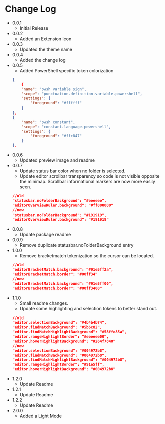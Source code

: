 # Change Log

- 0.0.1
    - Initial Release
- 0.0.2
    - Added an Extension Icon
- 0.0.3
    - Updated the theme name
- 0.0.4
    - Added the change log
- 0.0.5
    - Added PowerShell specific token colorization
    ```json
    {
        {
        "name": "pwsh variable sign",
        "scope": "punctuation.definition.variable.powershell",
        "settings": {
            "foreground": "#ffffff"
        }
    },
    {
        "name": "pwsh constant",
        "scope": "constant.language.powershell",
        "settings": {
            "foreground": "#ffc847"
        }
    },
     ```
- 0.0.6
    - Updated preview image and readme
- 0.0.7
    - Update status bar color when no folder is selected.
    - Update editor scrollbar transparency so code is not visible opposite the minimap. Scrollbar informational markers are now more easily seen.
    ```json
    //old
    "statusbar.noFolderBackground": "#eeeeee",
    "editorOverviewRuler.background": "#ff000000"
    //new
    "statusbar.noFolderBackground": "#191919",
    "editorOverviewRuler.background": "#191919"
    ```
- 0.0.8
    - Update package readme
- 0.0.9
    - Remove duplicate statusbar.noFolderBackground entry
- 1.0.0
    - Remove bracketmatch tokenization so the cursor can be located.
    ```json
    //old
	"editorBracketMatch.background": "#91e5ff2a",
	"editorBracketMatch.border": "#00ff34"
    //new
    "editorBracketMatch.background": "#91e5ff00",
	"editorBracketMatch.border": "#00ff3400"
    ```
- 1.1.0
    - Small readme changes.
    - Update some highlighting and selection tokens to better stand out.
    ```json
    //old
    "editor.selectionBackground": "#4b4b4b74",
    "editor.findMatchBackground": "#5b6c82",
    "editor.findMatchHighlightBackground": "#58ffe85a",
	"editor.rangeHighlightBorder": "#eeeeee00",
	"editor.hoverHighlightBackground": "#264f7840"
    //new
    "editor.selectionBackground": "#004972b8",
    "editor.findMatchBackground": "#004972b8",
    "editor.findMatchHighlightBackground": "#004972b8",
    "editor.rangeHighlightBorder": "#91e5ff",
    "editor.hoverHighlightBackground": "#004972b8"
    ```
- 1.2.0
    - Update Readme
- 1.2.1
    - Update Readme
- 1.2.2
    - Update Readme
- 2.0.0
    - Added a Light Mode